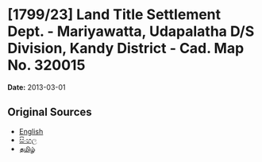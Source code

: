# [1799/23] Land Title Settlement Dept. - Mariyawatta, Udapalatha D/S Division, Kandy District - Cad. Map No. 320015

**Date:** 2013-03-01

## Original Sources

- [English](https://documents.gov.lk/view/extra-gazettes/2013/3/1799-23_E.pdf)
- [සිංහල](https://documents.gov.lk/view/extra-gazettes/2013/3/1799-23_S.pdf)
- [தமிழ்](https://documents.gov.lk/view/extra-gazettes/2013/3/1799-23_T.pdf)

